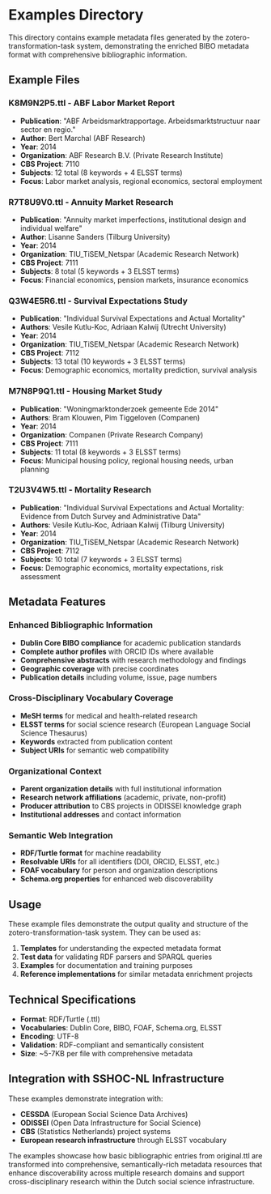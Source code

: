 # Examples Directory

This directory contains example metadata files generated by the zotero-transformation-task system, demonstrating the enriched BIBO metadata format with comprehensive bibliographic information.

## Example Files

### K8M9N2P5.ttl - ABF Labor Market Report
- **Publication**: "ABF Arbeidsmarktrapportage. Arbeidsmarktstructuur naar sector en regio."
- **Author**: Bert Marchal (ABF Research)
- **Year**: 2014
- **Organization**: ABF Research B.V. (Private Research Institute)
- **CBS Project**: 7110
- **Subjects**: 12 total (8 keywords + 4 ELSST terms)
- **Focus**: Labor market analysis, regional economics, sectoral employment

### R7T8U9V0.ttl - Annuity Market Research
- **Publication**: "Annuity market imperfections, institutional design and individual welfare"
- **Author**: Lisanne Sanders (Tilburg University)
- **Year**: 2014
- **Organization**: TIU_TiSEM_Netspar (Academic Research Network)
- **CBS Project**: 7111
- **Subjects**: 8 total (5 keywords + 3 ELSST terms)
- **Focus**: Financial economics, pension markets, insurance economics

### Q3W4E5R6.ttl - Survival Expectations Study
- **Publication**: "Individual Survival Expectations and Actual Mortality"
- **Authors**: Vesile Kutlu-Koc, Adriaan Kalwij (Utrecht University)
- **Year**: 2014
- **Organization**: TIU_TiSEM_Netspar (Academic Research Network)
- **CBS Project**: 7112
- **Subjects**: 13 total (10 keywords + 3 ELSST terms)
- **Focus**: Demographic economics, mortality prediction, survival analysis

### M7N8P9Q1.ttl - Housing Market Study
- **Publication**: "Woningmarktonderzoek gemeente Ede 2014"
- **Authors**: Bram Klouwen, Pim Tiggeloven (Companen)
- **Year**: 2014
- **Organization**: Companen (Private Research Company)
- **CBS Project**: 7111
- **Subjects**: 11 total (8 keywords + 3 ELSST terms)
- **Focus**: Municipal housing policy, regional housing needs, urban planning

### T2U3V4W5.ttl - Mortality Research
- **Publication**: "Individual Survival Expectations and Actual Mortality: Evidence from Dutch Survey and Administrative Data"
- **Authors**: Vesile Kutlu-Koc, Adriaan Kalwij (Tilburg University)
- **Year**: 2014
- **Organization**: TIU_TiSEM_Netspar (Academic Research Network)
- **CBS Project**: 7112
- **Subjects**: 10 total (7 keywords + 3 ELSST terms)
- **Focus**: Demographic economics, mortality expectations, risk assessment

## Metadata Features

### Enhanced Bibliographic Information
- **Dublin Core BIBO compliance** for academic publication standards
- **Complete author profiles** with ORCID IDs where available
- **Comprehensive abstracts** with research methodology and findings
- **Geographic coverage** with precise coordinates
- **Publication details** including volume, issue, page numbers

### Cross-Disciplinary Vocabulary Coverage
- **MeSH terms** for medical and health-related research
- **ELSST terms** for social science research (European Language Social Science Thesaurus)
- **Keywords** extracted from publication content
- **Subject URIs** for semantic web compatibility

### Organizational Context
- **Parent organization details** with full institutional information
- **Research network affiliations** (academic, private, non-profit)
- **Producer attribution** to CBS projects in ODISSEI knowledge graph
- **Institutional addresses** and contact information

### Semantic Web Integration
- **RDF/Turtle format** for machine readability
- **Resolvable URIs** for all identifiers (DOI, ORCID, ELSST, etc.)
- **FOAF vocabulary** for person and organization descriptions
- **Schema.org properties** for enhanced web discoverability

## Usage

These example files demonstrate the output quality and structure of the zotero-transformation-task system. They can be used as:

1. **Templates** for understanding the expected metadata format
2. **Test data** for validating RDF parsers and SPARQL queries
3. **Examples** for documentation and training purposes
4. **Reference implementations** for similar metadata enrichment projects

## Technical Specifications

- **Format**: RDF/Turtle (.ttl)
- **Vocabularies**: Dublin Core, BIBO, FOAF, Schema.org, ELSST
- **Encoding**: UTF-8
- **Validation**: RDF-compliant and semantically consistent
- **Size**: ~5-7KB per file with comprehensive metadata

## Integration with SSHOC-NL Infrastructure

These examples demonstrate integration with:
- **CESSDA** (European Social Science Data Archives)
- **ODISSEI** (Open Data Infrastructure for Social Science)
- **CBS** (Statistics Netherlands) project systems
- **European research infrastructure** through ELSST vocabulary

The examples showcase how basic bibliographic entries from original.ttl are transformed into comprehensive, semantically-rich metadata resources that enhance discoverability across multiple research domains and support cross-disciplinary research within the Dutch social science infrastructure.

